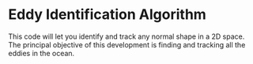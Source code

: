 # Eddy Identification Algorithm

This code will let you identify and track any normal shape in a 2D space. The principal objective of this development is finding and tracking all the eddies in the ocean. 

